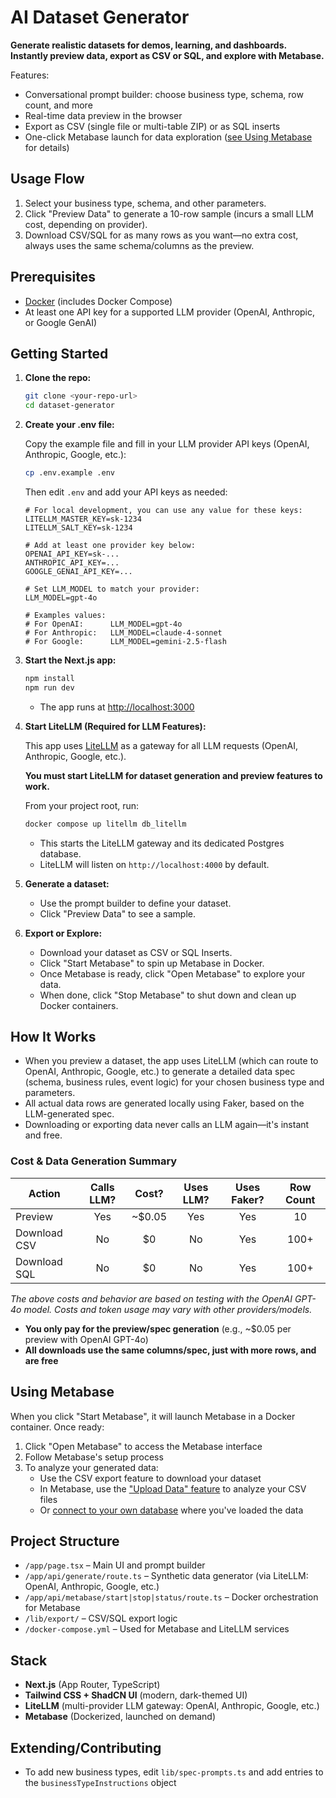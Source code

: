 # AI Dataset Generator

**Generate realistic datasets for demos, learning, and dashboards. Instantly preview data, export as CSV or SQL, and explore with Metabase.**

Features:

- Conversational prompt builder: choose business type, schema, row count, and more
- Real-time data preview in the browser
- Export as CSV (single file or multi-table ZIP) or as SQL inserts
- One-click Metabase launch for data exploration ([see Using Metabase](#using-metabase) for details)

## Usage Flow

1. Select your business type, schema, and other parameters.
2. Click "Preview Data" to generate a 10-row sample (incurs a small LLM cost, depending on provider).
3. Download CSV/SQL for as many rows as you want—no extra cost, always uses the same schema/columns as the preview.

## Prerequisites

- [Docker](https://www.docker.com/get-started) (includes Docker Compose)
- At least one API key for a supported LLM provider (OpenAI, Anthropic, or Google GenAI)

## Getting Started

1. **Clone the repo:**

   ```bash
   git clone <your-repo-url>
   cd dataset-generator
   ```

2. **Create your .env file:**

   Copy the example file and fill in your LLM provider API keys (OpenAI, Anthropic, Google, etc.):

   ```bash
   cp .env.example .env
   ```

   Then edit `.env` and add your API keys as needed:

   ```env
   # For local development, you can use any value for these keys:
   LITELLM_MASTER_KEY=sk-1234
   LITELLM_SALT_KEY=sk-1234

   # Add at least one provider key below:
   OPENAI_API_KEY=sk-...
   ANTHROPIC_API_KEY=...
   GOOGLE_GENAI_API_KEY=...

   # Set LLM_MODEL to match your provider:
   LLM_MODEL=gpt-4o

   # Examples values:
   # For OpenAI:      LLM_MODEL=gpt-4o
   # For Anthropic:   LLM_MODEL=claude-4-sonnet
   # For Google:      LLM_MODEL=gemini-2.5-flash
   ```

3. **Start the Next.js app:**

   ```bash
   npm install
   npm run dev
   ```

   - The app runs at [http://localhost:3000](http://localhost:3000)

4. **Start LiteLLM (Required for LLM Features):**

   This app uses [LiteLLM](https://github.com/BerriAI/litellm) as a gateway for all LLM requests (OpenAI, Anthropic, Google, etc.).

   **You must start LiteLLM for dataset generation and preview features to work.**

   From your project root, run:

   ```sh
   docker compose up litellm db_litellm
   ```

   - This starts the LiteLLM gateway and its dedicated Postgres database.
   - LiteLLM will listen on `http://localhost:4000` by default.

5. **Generate a dataset:**

   - Use the prompt builder to define your dataset.
   - Click "Preview Data" to see a sample.

6. **Export or Explore:**
   - Download your dataset as CSV or SQL Inserts.
   - Click "Start Metabase" to spin up Metabase in Docker.
   - Once Metabase is ready, click "Open Metabase" to explore your data.
   - When done, click "Stop Metabase" to shut down and clean up Docker containers.

## How It Works

- When you preview a dataset, the app uses LiteLLM (which can route to OpenAI, Anthropic, Google, etc.) to generate a detailed data spec (schema, business rules, event logic) for your chosen business type and parameters.
- All actual data rows are generated locally using Faker, based on the LLM-generated spec.
- Downloading or exporting data never calls an LLM again—it's instant and free.

### Cost & Data Generation Summary

| Action       | Calls LLM? | Cost?  | Uses LLM? | Uses Faker? | Row Count |
| ------------ | :--------: | :----: | :-------: | :---------: | :-------: |
| Preview      |    Yes     | ~$0.05 |    Yes    |     Yes     |    10     |
| Download CSV |     No     |   $0   |    No     |     Yes     |   100+    |
| Download SQL |     No     |   $0   |    No     |     Yes     |   100+    |

_The above costs and behavior are based on testing with the OpenAI GPT-4o model. Costs and token usage may vary with other providers/models._

- **You only pay for the preview/spec generation** (e.g., ~$0.05 per preview with OpenAI GPT-4o)
- **All downloads use the same columns/spec, just with more rows, and are free**

## Using Metabase

When you click "Start Metabase", it will launch Metabase in a Docker container. Once ready:

1. Click "Open Metabase" to access the Metabase interface
2. Follow Metabase's setup process
3. To analyze your generated data:
   - Use the CSV export feature to download your dataset
   - In Metabase, use the ["Upload Data" feature](https://www.metabase.com/docs/latest/exploration-and-organization/uploads) to analyze your CSV files
   - Or [connect to your own database](https://www.metabase.com/docs/latest/databases/connecting) where you've loaded the data

## Project Structure

- `/app/page.tsx` – Main UI and prompt builder
- `/app/api/generate/route.ts` – Synthetic data generator (via LiteLLM: OpenAI, Anthropic, Google, etc.)
- `/app/api/metabase/start|stop|status/route.ts` – Docker orchestration for Metabase
- `/lib/export/` – CSV/SQL export logic
- `/docker-compose.yml` – Used for Metabase and LiteLLM services

## Stack

- **Next.js** (App Router, TypeScript)
- **Tailwind CSS + ShadCN UI** (modern, dark-themed UI)
- **LiteLLM** (multi-provider LLM gateway: OpenAI, Anthropic, Google, etc.)
- **Metabase** (Dockerized, launched on demand)

## Extending/Contributing

- To add new business types, edit `lib/spec-prompts.ts` and add entries to the `businessTypeInstructions` object
